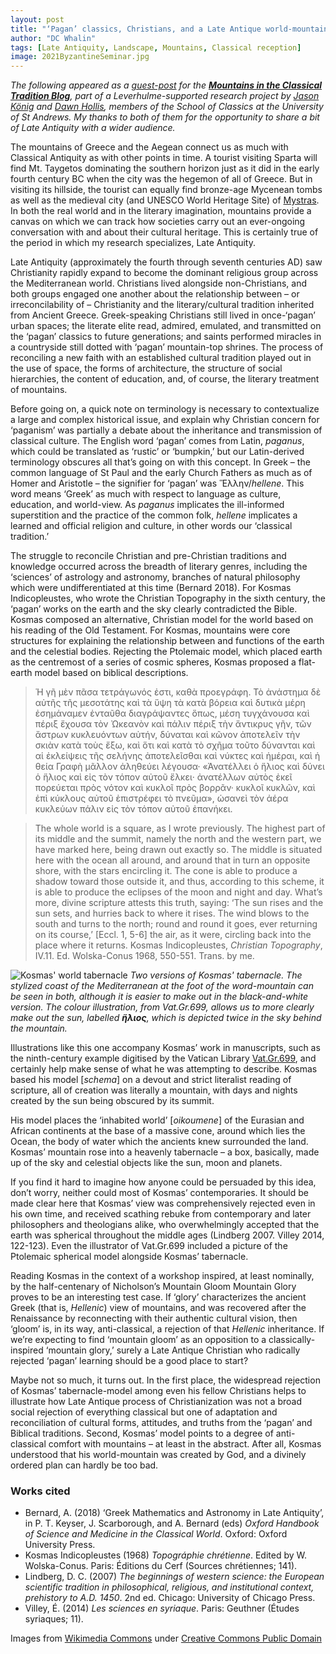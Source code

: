 ```yaml
---
layout: post
title: "‘Pagan’ classics, Christians, and a Late Antique world-mountain"
author: "DC Whalin"
tags: [Late Antiquity, Landscape, Mountains, Classical reception]
image: 2021ByzantineSeminar.jpg
---
```


*The following appeared as a [guest-post](https://mountains.wp.st-andrews.ac.uk/2020/03/26/pagan-classics-christians-and-a-late-antique-world-mountain/) for the [**Mountains in the Classical Tradition Blog**](http://mountains.wp.st-andrews.ac.uk/), part of a Leverhulme-supported research project by [Jason König](https://www.st-andrews.ac.uk/classics/people/jpk3/) and [Dawn Hollis](https://www.st-andrews.ac.uk/classics/people/dljw/), members of the School of Classics at the University of St Andrews. My thanks to both of them for the opportunity to share a bit of Late Antiquity with a wider audience.*

The mountains of Greece and the Aegean connect us as much with Classical Antiquity as with other points in time. A tourist visiting Sparta will find Mt. Taygetos dominating the southern horizon just as it did in the early fourth century BC when the city was the hegemon of all of Greece. But in visiting its hillside, the tourist can equally find bronze-age Mycenean tombs as well as the medieval city (and UNESCO World Heritage Site) of [Mystras](https://whc.unesco.org/en/list/511/). In both the real world and in the literary imagination, mountains provide a canvas on which we can track how societies carry out an ever-ongoing conversation with and about their cultural heritage. This is certainly true of the period in which my research specializes, Late Antiquity.

Late Antiquity (approximately the fourth through seventh centuries AD) saw Christianity rapidly expand to become the dominant religious group across the Mediterranean world. Christians lived alongside non-Christians, and both groups engaged one another about the relationship between – or irreconcilability of – Christianity and the literary/cultural tradition inherited from Ancient Greece. Greek-speaking Christians still lived in once-‘pagan’ urban spaces; the literate elite read, admired, emulated, and transmitted on the ‘pagan’ classics to future generations; and saints performed miracles in a countryside still dotted with ‘pagan’ mountain-top shrines. The process of reconciling a new faith with an established cultural tradition played out in the use of space, the forms of architecture, the structure of social hierarchies, the content of education, and, of course, the literary treatment of mountains.

Before going on, a quick note on terminology is necessary to contextualize a large and complex historical issue, and explain why Christian concern for ‘paganism’ was partially a debate about the inheritance and transmission of classical culture. The English word ‘pagan’ comes from Latin, *paganus*, which could be translated as ‘rustic’ or ‘bumpkin,’ but our Latin-derived terminology obscures all that’s going on with this concept. In Greek – the common language of St Paul and the early Church Fathers as much as of Homer and Aristotle – the signifier for ‘pagan’ was Ἕλλην/*hellene*. This word means ‘Greek’ as much with respect to language as culture, education, and world-view. As *paganus* implicates the ill-informed superstition and the practice of the common folk, *hellene* implicates a learned and official religion and culture, in other words our ‘classical tradition.’ 

The struggle to reconcile Christian and pre-Christian traditions and knowledge occurred across the breadth of literary genres, including the ‘sciences’ of astrology and astronomy, branches of natural philosophy which were undifferentiated at this time (Bernard 2018). For Kosmas Indicopleustes, who wrote the Christian Topography in the sixth century, the ‘pagan’ works on the earth and the sky clearly contradicted the Bible. Kosmas composed an alternative, Christian model for the world based on his reading of the Old Testament. For Kosmas, mountains were core structures for explaining the relationship between and functions of the earth and the celestial bodies. Rejecting the Ptolemaic model, which placed earth as the centremost of a series of cosmic spheres, Kosmas proposed a flat-earth model based on biblical descriptions.

>Ἡ γῆ μὲν πᾶσα τετράγωνός ἐστι, καθὰ προεγράφη. Τὸ ἀνάστημα δὲ αὐτῆς τῆς μεσοτάτης καὶ τὰ ὕψη τὰ κατὰ βόρεια καὶ δυτικὰ μέρη ἐσημάναμεν ἐνταῦθα διαγράψαντες ὅπως, μέση τυγχάνουσα καὶ πέριξ ἔχουσα τὸν Ὠκεανὸν καὶ πάλιν πέριξ τὴν ἄντικρυς γῆν, τῶν ἄστρων κυκλευόντων αὐτήν, δύναται καὶ κῶνον ἀποτελεῖν τὴν σκιὰν κατὰ τοὺς ἔξω, καὶ ὅτι καὶ κατὰ τὸ σχῆμα τοῦτο δύνανται καὶ αἱ ἐκλείψεις τῆς σελήνης ἀποτελεῖσθαι καὶ νύκτες καὶ ἡμέραι, καὶ ἡ θεία Γραφὴ μᾶλλον ἀληθεύει λέγουσα· «Ἀνατέλλει ὁ ἥλιος καὶ δύνει ὁ ἥλιος καὶ εἰς τὸν τόπον αὐτοῦ ἕλκει· ἀνατέλλων αὐτὸς ἐκεῖ πορεύεται πρὸς νότον καὶ κυκλοῖ πρὸς βορρᾶν· κυκλοῖ κυκλῶν, καὶ ἐπὶ κύκλους αὐτοῦ ἐπιστρέφει τὸ πνεῦμα», ὡσανεὶ τὸν ἀέρα κυκλεύων πάλιν εἰς τὸν τόπον αὐτοῦ ἐπανήκει.

>The whole world is a square, as I wrote previously. The highest part of its middle and the summit, namely the north and the western part, we have marked here, being drawn out exactly so. The middle is situated here with the ocean all around, and around that in turn an opposite shore, with the stars encircling it. The cone is able to produce a shadow toward those outside it, and thus, according to this scheme, it is able to produce the eclipses of the moon and night and day. What’s more, divine scripture attests this truth, saying: ‘The sun rises and the sun sets, and hurries back to where it rises. The wind blows to the south and turns to the north; round and round it goes, ever returning on its course,’ [Eccl. 1, 5-6] the air, as it were, circling back into the place where it returns. Kosmas Indicopleustes, *Christian Topography*, IV.11. Ed. Wolska-Conus 1968, 550-551. Trans. by me.

![Kosmas' world tabernacle](http://douglaswhalin.github.io/assets/img/Kosmas3.png)
*Two versions of Kosmas' tabernacle. The stylized coast of the Mediterranean at the foot of the word-mountain can be seen in both, although it is easier to make out in the black-and-white version. The colour illustration, from Vat.Gr.699, allows us to more clearly make out the sun, labelled **ἥλιος**, which is depicted twice in the sky behind the mountain.*

Illustrations like this one accompany Kosmas’ work in manuscripts, such as the ninth-century example digitised by the Vatican Library [Vat.Gr.699](https://digi.vatlib.it/view/MSS_Vat.gr.699), and certainly help make sense of what he was attempting to describe. Kosmas based his model [*schema*] on a devout and strict literalist reading of scripture, all of creation was literally a mountain, with days and nights created by the sun being obscured by its summit. 

His model places the ‘inhabited world’ [*oikoumene*] of the Eurasian and African continents at the base of a massive cone, around which lies the Ocean, the body of water which the ancients knew surrounded the land. Kosmas’ mountain rose into a heavenly tabernacle – a box, basically, made up of the sky and celestial objects like the sun, moon and planets. 

If you find it hard to imagine how anyone could be persuaded by this idea, don’t worry, neither could most of Kosmas’ contemporaries. It should be made clear here that Kosmas’ view was comprehensively rejected even in his own time, and received scathing rebuke from contemporary and later philosophers and theologians alike, who overwhelmingly accepted that the earth was spherical throughout the middle ages (Lindberg 2007. Villey 2014, 122-123). Even the illustrator of Vat.Gr.699 included a picture of the Ptolemaic spherical model alongside Kosmas’ tabernacle.

Reading Kosmas in the context of a workshop inspired, at least nominally, by the half-centenary of Nicholson’s Mountain Gloom Mountain Glory proves to be an interesting test case. If ‘glory’ characterizes the ancient Greek (that is, *Hellenic*) view of mountains, and was recovered after the Renaissance by reconnecting with their authentic cultural vision, then ‘gloom’ is, in its way, anti-classical, a rejection of that *Hellenic* inheritance. If we’re expecting to find ‘mountain gloom’ as an opposition to a classically-inspired ‘mountain glory,’ surely a Late Antique Christian who radically rejected ‘pagan’ learning should be a good place to start? 

Maybe not so much, it turns out. In the first place, the widespread rejection of Kosmas’ tabernacle-model among even his fellow Christians helps to illustrate how Late Antique process of Christianization was not a broad social rejection of everything classical but one of adaptation and reconciliation of cultural forms, attitudes, and truths from the ‘pagan’ and Biblical traditions. Second, Kosmas’ model points to a degree of anti-classical comfort with mountains – at least in the abstract. After all, Kosmas understood that his world-mountain was created by God, and a divinely ordered plan can hardly be too bad. 

### Works cited
- Bernard, A. (2018) ‘Greek Mathematics and Astronomy in Late Antiquity’, in P. T. Keyser, J. Scarborough, and A. Bernard (eds) *Oxford Handbook of Science and Medicine in the Classical World*. Oxford: Oxford University Press.
- Kosmas Indicopleustes (1968) *Topográphie chrétienne*. Edited by W. Wolska-Conus. Paris: Éditions du Cerf (Sources chrétiennes; 141).
- Lindberg, D. C. (2007) *The beginnings of western science: the European scientific tradition in philosophical, religious, and institutional context, prehistory to A.D. 1450*. 2nd ed. Chicago: University of Chicago Press.
- Villey, É. (2014) *Les sciences en syriaque*. Paris: Geuthner (Études syriaques; 11).

Images from [Wikimedia Commons](https://commons.wikimedia.org/wiki/Category:Cosmas_Indicopleustes) under [Creative Commons Public Domain](https://creativecommons.org/publicdomain/zero/1.0/)

